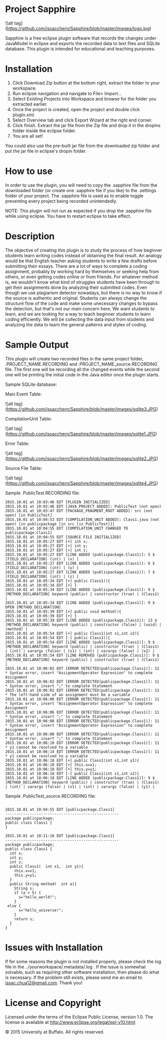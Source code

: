 # Project Sapphire

![alt tag] (https://github.com/issacchern/Sapphire/blob/master/images/logo.jpg)

Sapphire is a free eclipse plugin software that records the changes under JavaModel in eclipse and exports the recorded data to text files and SQLite database. This plugin is intended for educational and teaching purposes.  

# Installation

1. Click Download Zip button at the bottom right, extract the folder to your workspace.
2. Run eclipse navigation and navigate to File> Import...
3. Select Existing Projects into Workspace and browse for the folder you extracted earlier.
4. Once the project is created, open the project and double click plugin.xml.
5. Select Overview tab and click Export Wizard at the right end corner. 
6. Click finish. Extract the jar file from the Zip file and drop it in the dropins folder inside the eclipse folder.
7. You are all set!

You could also use the pre-built jar file from the downloaded zip folder and put the jar file in eclipse's dropin folder.

# How to use

In order to use the plugin, you will need to copy the .sapphire file from the downloaded folder (or create one .sapphire file if you like) to the .settings folder of your project. The .sapphire file is used as to enable toggle preventing every project being recorded unintendedly. 

NOTE: This plugin will not run as expected if you drop the .sapphire file while using eclipse. You have to restart eclipse to take effect. 

# Description

The objective of creating this plugin is to study the process of how beginner students learn writing codes instead of obtaining the final result. An analogy would be that English teacher asking students to write a few drafts before submitting their essays. There are a lot of ways to complete a coding assignment, probably by working hard by themselves or seeking help from others, or even getting codes online or from friends. For whatever method is, we wouldn't know what kind of struggles students have been through to get their assignments done by analyzing their submitted codes. Even though we use plagiarism detector nowadays, but there is no way to know if the source is authentic and original. Students can always change the structure flow of the code and make some unecessary changes to bypass the detection, but that's not our main concern here. We want students to learn, and we are looking for a way to teach beginner students to learn coding efficiently. We will be collecting the data input from students and analyzing the data to learn the general patterns and styles of coding. 


# Sample Output

This plugin will create two recorded files in the same project folder, .PROJECT_NAME.RECORDING and .PROJECT_NAME_source.RECORDING file. The first one will be recording all the changed events while the second one will be printing the initial code in the Java editor once the plugin starts. 

Sample SQLite database:


Main Event Table:

![alt tag] (https://github.com/issacchern/Sapphire/blob/master/images/sqlite3.JPG)

CompilationUnit Table:

![alt tag] (https://github.com/issacchern/Sapphire/blob/master/images/sqlite1.JPG)

Error Table: 

![alt tag] (https://github.com/issacchern/Sapphire/blob/master/images/sqlite2.JPG)

Source File Table:

![alt tag] (https://github.com/issacchern/Sapphire/blob/master/images/sqlite4.JPG)



Sample .PublicTest.RECORDING file:

```
2015.10.01 at 10:03:46 EDT [PLUGIN INITIALIZED]
2015.10.01 at 10:03:46 EDT [JAVA_PROJECT ADDED]: PublicTest (not open)
2015.10.01 at 10:03:47 EDT [PACKAGE_FRAGMENT_ROOT ADDED]: src (not open) [in PublicTest]
2015.10.01 at 10:04:53 EDT [COMPILATION_UNIT ADDED]: Class1.java (not open) [in publicpackage [in src [in PublicTest]]]
2015.10.01 at 10:04:55 EDT [COMPILATION_UNIT CHANGED TO publicpackage.Class1]
2015.10.01 at 10:04:55 EDT [SOURCE FILE INITIALIZED] 
2015.10.01 at 10:05:27 EDT [+] int x;
2015.10.01 at 10:05:27 EDT [+] int y;
2015.10.01 at 10:05:27 EDT [+] int z;
2015.10.01 at 10:05:27 EDT [LINE ADDED (publicpackage.Class1)]: 5 $ [FIELD_DECLARATION] (int) | (x) | 
2015.10.01 at 10:05:27 EDT [LINE ADDED (publicpackage.Class1)]: 6 $ [FIELD_DECLARATION] (int) | (y) | 
2015.10.01 at 10:05:27 EDT [LINE ADDED (publicpackage.Class1)]: 7 $ [FIELD_DECLARATION] (int) | (z) | 
2015.10.01 at 10:05:34 EDT [+] public Class1(){
2015.10.01 at 10:05:34 EDT [+] }
2015.10.01 at 10:05:34 EDT [LINE ADDED (publicpackage.Class1)]: 9 $ [METHOD_DECLARATION] keyword (public) | constructor (true) | (Class1) | 
2015.10.01 at 10:05:34 EDT [LINE ADDED (publicpackage.Class1)]: 9 $ OPEN [METHOD_DECLARATION]
2015.10.01 at 10:05:39 EDT [+] public void method(){
2015.10.01 at 10:05:39 EDT [+] }
2015.10.01 at 10:05:39 EDT [LINE ADDED (publicpackage.Class1)]: 13 $ [METHOD_DECLARATION] keyword (public) | constructor (false) | (void) | (method) | 
2015.10.01 at 10:05:54 EDT [+] public Class1(int x1,int x2){
2015.10.01 at 10:05:54 EDT [-] public Class1(){
2015.10.01 at 10:05:54 EDT [LINE ADDED (publicpackage.Class1)]: 9 $ [METHOD_DECLARATION] keyword (public) | constructor (true) | (Class1) | (int) | varargs (false) | (x1) | (int) | varargs (false) | (x2) | 
2015.10.01 at 10:05:54 EDT [LINE REMOVED (publicpackage.Class1)]: 9 $ [METHOD_DECLARATION] keyword (public) | constructor (true) | (Class1) | 
2015.10.01 at 10:06:02 EDT [ERROR DETECTED(publicpackage.Class1)]: 11 * Syntax error, insert "AssignmentOperator Expression" to complete Assignment
2015.10.01 at 10:06:02 EDT [ERROR DETECTED(publicpackage.Class1)]: 11 * Syntax error, insert ";" to complete Statement
2015.10.01 at 10:06:02 EDT [ERROR DETECTED(publicpackage.Class1)]: 11 * The left-hand side of an assignment must be a variable
2015.10.01 at 10:06:06 EDT [ERROR DETECTED(publicpackage.Class1)]: 11 * Syntax error, insert "AssignmentOperator Expression" to complete Assignment
2015.10.01 at 10:06:06 EDT [ERROR DETECTED(publicpackage.Class1)]: 11 * Syntax error, insert ";" to complete Statement
2015.10.01 at 10:06:08 EDT [ERROR DETECTED(publicpackage.Class1)]: 11 * Syntax error, insert "AssignmentOperator Expression" to complete Assignment
2015.10.01 at 10:06:08 EDT [ERROR DETECTED(publicpackage.Class1)]: 11 * Syntax error, insert ";" to complete Statement
2015.10.01 at 10:06:10 EDT [ERROR DETECTED(publicpackage.Class1)]: 11 * y1 cannot be resolved to a variable
2015.10.01 at 10:06:14 EDT [ERROR DETECTED(publicpackage.Class1)]: 11 * y1 cannot be resolved to a variable
2015.10.01 at 10:06:18 EDT [+] public Class1(int x1,int y1){
2015.10.01 at 10:06:18 EDT [+] this.x=x1;
2015.10.01 at 10:06:18 EDT [+] this.y=y1;
2015.10.01 at 10:06:18 EDT [-] public Class1(int x1,int x2){
2015.10.01 at 10:06:18 EDT [LINE ADDED (publicpackage.Class1)]: 9 $ [METHOD_DECLARATION] keyword (public) | constructor (true) | (Class1) | (int) | varargs (false) | (x1) | (int) | varargs (false) | (y1) | 

```

Sample .PublicTest_source.RECORDING file: 

```

2015.10.01 at 10:04:55 EDT [publicpackage.Class1] 
---------------------------------------------------
package publicpackage;
public class Class1 {
}

2015.10.01 at 10:11:16 EDT [publicpackage.Class1] 
---------------------------------------------------
package publicpackage;
public class Class1 {
  int x;
  int y;
  int z;
  public Class1(  int x1,  int y1){
    this.x=x1;
    this.y=y1;
  }
  public String method(  int a){
    String s;
    if (a > 5) {
      s="hello_world!";
    }
 else {
      s="hello_universe!";
    }
    return s;
  }
}

```

# Issues with Installation

If for some reasons the plugin is not installed properly, please check the log file in the ../yourworkspace/.metadata/.log . If the issue is somewhat solvable, such as requiring other software installation, then please do what is necessary. If the problem still exists, please send me an email to issac.chua12@gmail.com. Thank you!



# License and Copyright

Licensed under the terms of the Eclipse Public License, version 1.0.  The license is available at http://www.eclipse.org/legal/epl-v10.html

© 2015 University at Buffalo. All rights reserved. 
